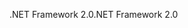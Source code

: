 <span data-ttu-id="e85c6-101">.NET Framework 2.0</span><span class="sxs-lookup"><span data-stu-id="e85c6-101">.NET Framework 2.0</span></span>